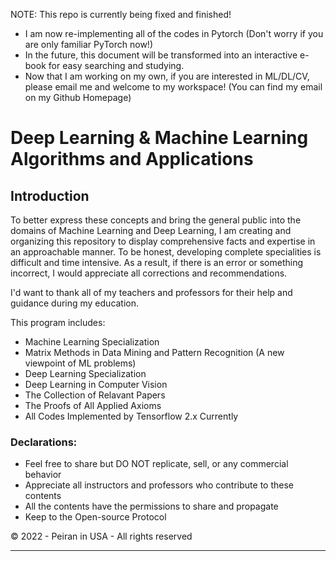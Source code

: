 NOTE: This repo is currently being fixed and finished!
- I am now re-implementing all of the codes in Pytorch (Don't worry if you are only familiar PyTorch now!)
- In the future, this document will be transformed into an interactive e-book for easy searching and studying.
- Now that I am working on my own, if you are interested in ML/DL/CV, please email me and welcome to my workspace! (You can find my email 
on my Github Homepage)

# Deep Learning & Machine Learning Algorithms and Applications

## Introduction
To better express these concepts and bring the general public into the domains of Machine Learning and Deep Learning, 
I am creating and organizing this repository to display comprehensive facts and expertise in an approachable manner. 
To be honest, developing complete specialities is difficult and time intensive. 
As a result, if there is an error or something incorrect, I would appreciate all corrections and recommendations.

I'd want to thank all of my teachers and professors for their help and guidance during my education.

This program includes:
  - Machine Learning Specialization
  - Matrix Methods in Data Mining and Pattern Recognition (A new viewpoint of ML problems)
  - Deep Learning Specialization 
  - Deep Learning in Computer Vision
  - The Collection of Relavant Papers
  - The Proofs of All Applied Axioms
  - All Codes Implemented by Tensorflow 2.x Currently

  

### Declarations:
- Feel free to share but DO NOT replicate, sell, or any commercial behavior
- Appreciate all instructors and professors who contribute to these contents
- All the contents have the permissions to share and propagate
- Keep to the Open-source Protocol

© 2022 - Peiran in USA - All rights reserved 

---

